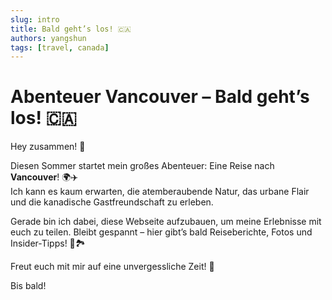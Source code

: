 ```yaml
---
slug: intro
title: Bald geht’s los! 🇨🇦
authors: yangshun
tags: [travel, canada]
---
```

# Abenteuer Vancouver – Bald geht’s los! 🇨🇦

Hey zusammen! 👋

Diesen Sommer startet mein großes Abenteuer: Eine Reise nach **Vancouver**! 🌍✈️  
Ich kann es kaum erwarten, die atemberaubende Natur, das urbane Flair und die kanadische Gastfreundschaft zu erleben.

Gerade bin ich dabei, diese Webseite aufzubauen, um meine Erlebnisse mit euch zu teilen. Bleibt gespannt – hier gibt’s bald Reiseberichte, Fotos und Insider-Tipps! 📸🏞️

Freut euch mit mir auf eine unvergessliche Zeit! 🚀

Bis bald!  
